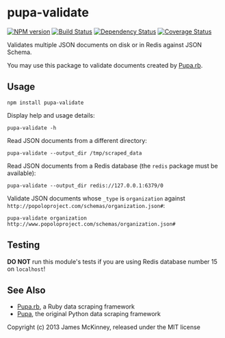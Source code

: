 # pupa-validate

[![NPM version](https://badge.fury.io/js/pupa-validate.svg)](https://badge.fury.io/js/pupa-validate)
[![Build Status](https://secure.travis-ci.org/jpmckinney/pupa-validate.png)](https://travis-ci.org/jpmckinney/pupa-validate)
[![Dependency Status](https://david-dm.org/jpmckinney/pupa-validate.svg)](https://david-dm.org/jpmckinney/pupa-validate)
[![Coverage Status](https://coveralls.io/repos/jpmckinney/pupa-validate/badge.png)](https://coveralls.io/r/jpmckinney/pupa-validate)

Validates multiple JSON documents on disk or in Redis against JSON Schema.

You may use this package to validate documents created by [Pupa.rb](https://github.com/jpmckinney/pupa-ruby).

## Usage

    npm install pupa-validate

Display help and usage details:

    pupa-validate -h

Read JSON documents from a different directory:

    pupa-validate --output_dir /tmp/scraped_data

Read JSON documents from a Redis database (the `redis` package must be available):

    pupa-validate --output_dir redis://127.0.0.1:6379/0

Validate JSON documents whose `_type` is `organization` against `http://popoloproject.com/schemas/organization.json#`:

    pupa-validate organization http://www.popoloproject.com/schemas/organization.json#

## Testing

**DO NOT** run this module's tests if you are using Redis database number 15 on `localhost`!

## See Also

* [Pupa.rb](https://github.com/jpmckinney/pupa-ruby), a Ruby data scraping framework
* [Pupa](https://github.com/opencivicdata/pupa), the original Python data scraping framework

Copyright (c) 2013 James McKinney, released under the MIT license
